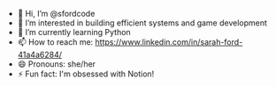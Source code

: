 - 👋 Hi, I’m @sfordcode
- 👀 I’m interested in building efficient systems and game development
- 🌱 I’m currently learning Python
- 📫 How to reach me: https://www.linkedin.com/in/sarah-ford-41a4a6284/
- 😄 Pronouns: she/her
- ⚡ Fun fact: I'm obsessed with Notion!

<!---
sfordcode/sfordcode is a ✨ special ✨ repository because its `README.md` (this file) appears on your GitHub profile.
You can click the Preview link to take a look at your changes.
--->
